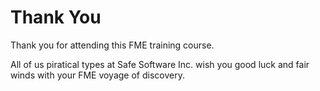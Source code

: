 # Thank You

Thank you for attending this FME training course.

All of us piratical types at Safe Software Inc. wish you good luck and fair winds with your FME voyage of discovery.